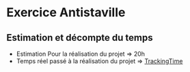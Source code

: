 # Exercice Antistaville

## Estimation et décompte du temps
* Estimation Pour la réalisation du projet => 20h
* Temps réel passé à la réalisation du projet  => [TrackingTime](https://pro.trackingtime.co/doc/?token=vt1yry8m7kx4xmbin1fgapjan1wfg0vpy58bxuz0nurue2rfdo0xxxf0g2myorq4)

